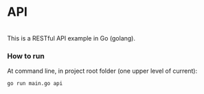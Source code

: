 # API


<br />
This is a RESTful API example in Go (golang).


### How to run

At command line, in project root folder (one upper level of current):

```
go run main.go api
```
